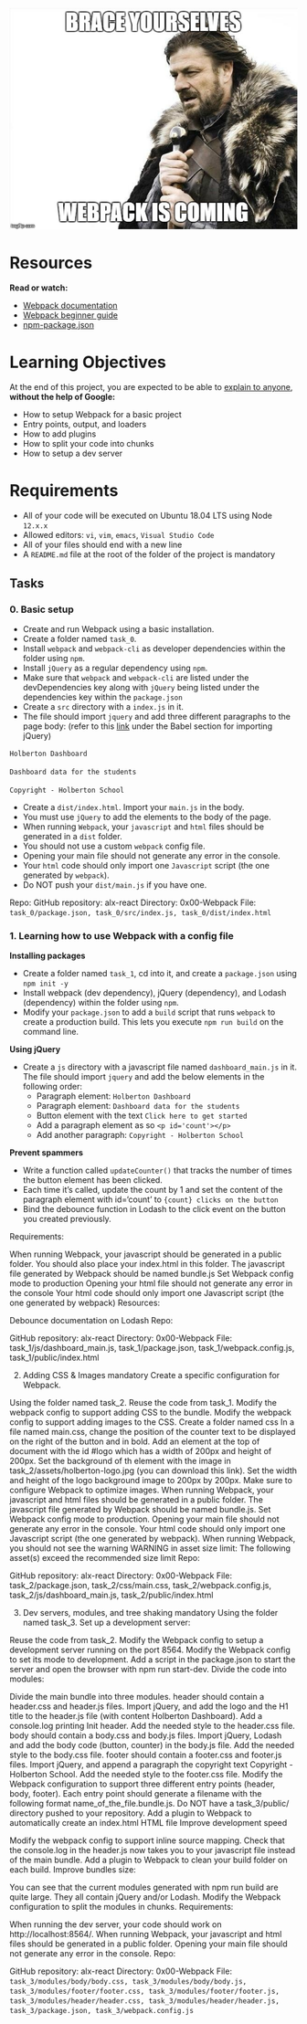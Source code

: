 ![Webpack is coming](webpack.png)

# Resources

**Read or watch:**
- [Webpack documentation](https://webpack.js.org/concepts/)
- [Webpack beginner guide](https://www.sitepoint.com/webpack-beginner-guide/)
- [npm-package.json](https://docs.npmjs.com/cli/v10/configuring-npm/package-json)

# Learning Objectives
At the end of this project, you are expected to be able to [explain to anyone](https://fs.blog/feynman-learning-technique/), **without the help of Google:**

- How to setup Webpack for a basic project
- Entry points, output, and loaders
- How to add plugins
- How to split your code into chunks
- How to setup a dev server

# Requirements
- All of your code will be executed on Ubuntu 18.04 LTS using Node `12.x.x`
- Allowed editors: `vi`, `vim`, `emacs`, `Visual Studio Code`
- All of your files should end with a new line
- A `README.md` file at the root of the folder of the project is mandatory

## Tasks

### 0. Basic setup

- Create and run Webpack using a basic installation.
- Create a folder named `task_0`.
- Install `webpack` and `webpack-cli` as developer dependencies within the folder using `npm`.
- Install `jQuery` as a regular dependency using `npm`.
- Make sure that `webpack` and `webpack-cli` are listed under the devDependencies key along with `jQuery` being listed under the dependencies key within the `package.json`
- Create a `src` directory with a `index.js` in it.
- The file should import `jquery` and add three different paragraphs to the page body: (refer to this [link](https://www.npmjs.com/package/jquery#including-jquery) under the Babel section for importing jQuery)

```
Holberton Dashboard

Dashboard data for the students

Copyright - Holberton School
```

- Create a `dist/index.html`. Import your `main.js` in the body.
- You must use `jQuery` to add the elements to the body of the page.
- When running `Webpack`, your `javascript` and `html` files should be generated in a `dist` folder.
- You should not use a custom `webpack` config file.
- Opening your main file should not generate any error in the console.
- Your `html` code should only import one `Javascript` script (the one generated by `webpack`).
- Do NOT push your `dist/main.js` if you have one.

Repo:
GitHub repository: alx-react
Directory: 0x00-Webpack
File: `task_0/package.json, task_0/src/index.js, task_0/dist/index.html`

### 1. Learning how to use Webpack with a config file

**Installing packages**

- Create a folder named `task_1`, cd into it, and create a `package.json` using `npm init -y`
- Install webpack (dev dependency), jQuery (dependency), and Lodash (dependency) within the folder using `npm`.
- Modify your `package.json` to add a `build` script that runs `webpack` to create a production build. This lets you execute `npm run build` on the command line.

**Using jQuery**

- Create a `js` directory with a javascript file named `dashboard_main.js` in it. The file should import `jquery` and add the below elements in the following order:
    - Paragraph element: `Holberton Dashboard`
    - Paragraph element: `Dashboard data for the students`
    - Button element with the text `Click here to get started`
    - Add a paragraph element as so `<p id='count'></p>`
    - Add another paragraph: `Copyright - Holberton School`

**Prevent spammers**

- Write a function called `updateCounter()` that tracks the number of times the button element has been clicked.
- Each time it’s called, update the count by 1 and set the content of the paragraph element with id=‘count’ to `{count} clicks on the button`
- Bind the debounce function in Lodash to the click event on the button you created previously.

Requirements:

When running Webpack, your javascript should be generated in a public folder. You should also place your index.html in this folder.
The javascript file generated by Webpack should be named bundle.js
Set Webpack config mode to production
Opening your html file should not generate any error in the console
Your html code should only import one Javascript script (the one generated by webpack)
Resources:

Debounce documentation on Lodash
Repo:

GitHub repository: alx-react
Directory: 0x00-Webpack
File: task_1/js/dashboard_main.js, task_1/package.json, task_1/webpack.config.js, task_1/public/index.html

2. Adding CSS & Images
mandatory
Create a specific configuration for Webpack.

Using the folder named task_2.
Reuse the code from task_1.
Modify the webpack config to support adding CSS to the bundle.
Modify the webpack config to support adding images to the CSS.
Create a folder named css
In a file named main.css, change the position of the counter text to be displayed on the right of the button and in bold.
Add an element at the top of document with the id #logo which has a width of 200px and height of 200px.
Set the background of th element with the image in task_2/assets/holberton-logo.jpg (you can download this link).
Set the width and height of the logo background image to 200px by 200px.
Make sure to configure Webpack to optimize images.
When running Webpack, your javascript and html files should be generated in a public folder.
The javascript file generated by Webpack should be named bundle.js.
Set Webpack config mode to production.
Opening your main file should not generate any error in the console.
Your html code should only import one Javascript script (the one generated by webpack).
When running Webpack, you should not see the warning WARNING in asset size limit: The following asset(s) exceed the recommended size limit
Repo:

GitHub repository: alx-react
Directory: 0x00-Webpack
File: task_2/package.json, task_2/css/main.css, task_2/webpack.config.js, task_2/js/dashboard_main.js, task_2/public/index.html

3. Dev servers, modules, and tree shaking
mandatory
Using the folder named task_3. Set up a development server:

Reuse the code from task_2.
Modify the Webpack config to setup a development server running on the port 8564.
Modify the Webpack config to set its mode to development.
Add a script in the package.json to start the server and open the browser with npm run start-dev.
Divide the code into modules:

Divide the main bundle into three modules.
header should contain a header.css and header.js files.
Import jQuery, and add the logo and the H1 title to the header.js file (with content Holberton Dashboard). Add a console.log printing Init header.
Add the needed style to the header.css file.
body should contain a body.css and body.js files.
Import jQuery, Lodash and add the body code (button, counter) in the body.js file.
Add the needed style to the body.css file.
footer should contain a footer.css and footer.js files.
Import jQuery, and append a paragraph the copyright text Copyright - Holberton School.
Add the needed style to the footer.css file.
Modify the Webpack configuration to support three different entry points (header, body, footer). Each entry point should generate a filename with the following format name_of_the_file.bundle.js.
Do NOT have a task_3/public/ directory pushed to your repository.
Add a plugin to Webpack to automatically create an index.html HTML file
Improve development speed

Modify the webpack config to support inline source mapping.
Check that the console.log in the header.js now takes you to your javascript file instead of the main bundle.
Add a plugin to Webpack to clean your build folder on each build.
Improve bundles size:

You can see that the current modules generated with npm run build are quite large. They all contain jQuery and/or Lodash. Modify the Webpack configuration to split the modules in chunks.
Requirements:

When running the dev server, your code should work on http://localhost:8564/.
When running Webpack, your javascript and html files should be generated in a public folder.
Opening your main file should not generate any error in the console.
Repo:

GitHub repository: alx-react
Directory: 0x00-Webpack
File: `task_3/modules/body/body.css, task_3/modules/body/body.js, task_3/modules/footer/footer.css, task_3/modules/footer/footer.js, task_3/modules/header/header.css, task_3/modules/header/header.js, task_3/package.json, task_3/webpack.config.js`
